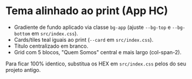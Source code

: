 # Tema alinhado ao print (App HC)

- Gradiente de fundo aplicado via classe `bg-app` (ajuste `--bg-top` e `--bg-bottom` em `src/index.css`).
- Cards/tiles teal iguais ao print (`--card` em `src/index.css`).
- Título centralizado em branco.
- Grid com 5 blocos, "Quem Somos" central e mais largo (col-span-2).

Para ficar 100% identico, substitua os HEX em `src/index.css` pelos do seu projeto antigo.

